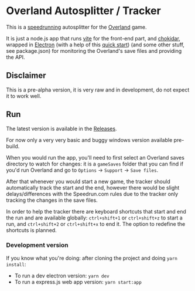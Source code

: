 # Overland Autosplitter / Tracker

This is a [speedrunning](https://www.speedrun.com/overland/#Any) autosplitter for the [Overland](https://overland-game.com/) game.

It is just a node.js app that runs [vite](https://vitejs.dev) for the front-end part, and [chokidar](https://github.com/paulmillr/chokidar), wrapped in [Electron](https://www.electronjs.org/) (with a help of this [quick start](https://github.com/electron/electron-quick-start-typescript)) (and some other stuff, see package.json) for monitoring the Overland's save files and providing the API.

## Disclaimer

This is a pre-alpha version, it is very raw and in development, do not expect it to work well.

## Run

The latest version is available in the [Releases](https://github.com/kizu/overland-autosplitter/releases).

For now only a very very basic and buggy windows version available pre-build.

When you would run the app, you'll need to first select an Overland saves directory to watch for changes: it is a `gameSaves` folder that you can find if you'd run Overland and go to `Options` -> `Support` -> `Save files`.

After that whenever you would start a new game, the tracker should automatically track the start and the end, however there would be slight delays/differences with the Speedrun.com rules due to the tracker only tracking the changes in the save files.

In order to help the tracker there are keyboard shortcuts that start and end the run and are available globally: `ctrl+shift+1` or `ctrl+shift+z` to start a run, and `ctrl+shift+2` or `ctrl+shift+x` to end it. The option to redefine the shortcuts is planned.

### Development version

If you know what you're doing: after cloning the project and doing `yarn install`:

- To run a dev electron version: `yarn dev`
- To run a express.js web app version: `yarn start:app`
